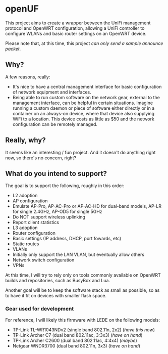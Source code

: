 # openUF
This project aims to create a wrapper between the UniFi management protocol and OpenWRT configuration, allowing a UniFi controller to configure WLANs and basic router settings on an OpenWRT device.

Please note that, at this time, this project _can only send a sample announce packet._

## Why?
A few reasons, really:
- It's nice to have a central management interface for basic configuration of network equipment and interfaces.
- Being able to run custom software on the network gear, external to the management interface, can be helpful in certain situations. Imagine running a custom daemon or piece of software either directly or in a container on an always-on device, where that device also supplying WiFi to a location. This device costs as little as $50 and the network configuration can be remotely managed.

## Really, why?
It seems like an interesting / fun project. And it doesn't do anything right now, so there's no concern, right?

## What do you intend to support?
The goal is to support the following, roughly in this order:
- L2 adoption
- AP configuration
 - Emulate AP-Pro, AP-AC-Pro or AP-AC-HD for dual-band models, AP-LR for single 2.4GHz, AP-OD5 for single 5GHz
 - Do NOT support wireless uplinking
 - Report client statistics
- L3 adoption
- Router configuration
 - Basic settings (IP address, DHCP, port fowards, etc)
 - Static routes
- VLANs
 - Initially only support the LAN VLAN, but eventually allow others
- Network switch configuration
- VPNs

At this time, I will try to rely only on tools commonly available on OpenWRT builds and repositories, such as BusyBox and Lua.

Another goal will be to keep the software stack as small as possible, so as to have it fit on devices with smaller flash space.

### Gear used for development
For reference, I will likely this firmware with LEDE on the following models:
- TP-Link TL-WR1043NDv2 (single band 802.11n, 2x2) (_have this now_)
- TP-Link Archer C7 (dual band 802.11ac, 3:3x3) (_have on hand_)
- TP-Link Archer C2600 (dual band 802.11ac, 4:4x4) (_maybe_)
- Netgear WNDR3700 (dual band 802.11n, 3x3) (_have on hand_)
